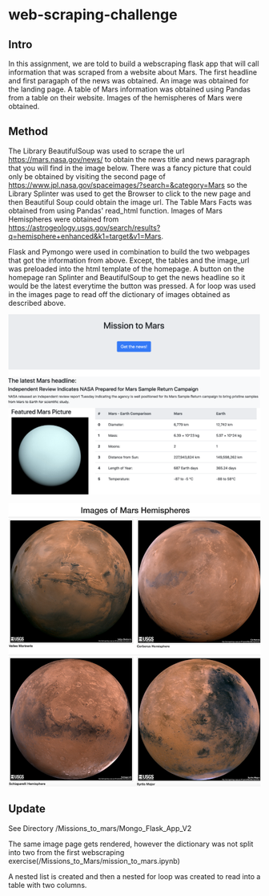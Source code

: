 # web-scraping-challenge

## Intro

In this assignment, we are told to build a webscraping flask app that will call information that was scraped from a website about Mars.  The first headline and first paragaph of the news was obtained. An image was obtained for the landing page.  A table of Mars information was obtained using Pandas from a table on their website.  Images of the hemispheres of Mars were obtained.  

## Method

The Library BeautifulSoup was used to scrape the url https://mars.nasa.gov/news/ to obtain the news title and news paragraph that you will find in the image below.  There was a fancy picture that could only be obtained by visiting the second page of https://www.jpl.nasa.gov/spaceimages/?search=&category=Mars so the Library Splinter was used to get the Browser to click to the new page and then Beautiful Soup could obtain the image url.  The Table Mars Facts was obtained from using Pandas' read_html function.  Images of Mars Hemispheres were obtained from https://astrogeology.usgs.gov/search/results?q=hemisphere+enhanced&k1=target&v1=Mars.

Flask and Pymongo were used in combination to build the two webpages that got the information from above.  Except, the tables and the image_url was preloaded into the html template of the homepage.  A button on the homepage ran Splinter and BeautifulSoup to get the news headline so it would be the latest everytime the button was pressed. A for loop was used in the images page to read off the dictionary of images obtained as described above. 

![Mars_Landing_page](/Missions_to_Mars/Mongo_Flask_App/images/homepage.png)

![Mars_Images](/Missions_to_Mars/Mongo_Flask_App/images/images.png)

## Update

See Directory /Missions_to_mars/Mongo_Flask_App_V2

The same image page gets rendered, however the dictionary was not split into two from the first webscraping exercise(/Missions_to_Mars/mission_to_mars.ipynb)

A nested list is created and then a nested for loop was created to read into a table with two columns.

